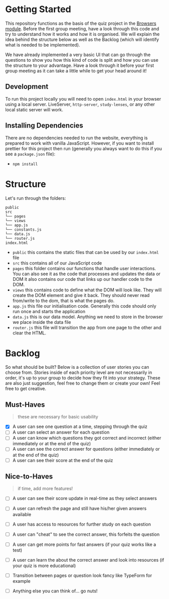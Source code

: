 # Getting Started

This repository functions as the basis of the quiz project in the [Browsers module](https://github.com/HackYourFuture/Browsers). Before the first group meeting, have a look through this code and try to understand how it works and how it is organised. We will explain the idea behind the structure below as well as the Backlog (which will identify what is needed to be implemented).

We have already implemented a very basic UI that can go through the questions to show you how this kind of code is split and how you can use the structure to your advantage. Have a look through it before your first group meeting as it can take a little while to get your head around it!

## Development

To run this project locally you will need to open `index.html` in your browser using a local server. LiveServer, `http-server`, `study-lenses`, or any other local static server will work.

## Installing Dependencies

There are no dependencies needed to run the website, everything is prepared to work with vanilla JavaScript. However, if you want to install prettier for this project then run (generally you always want to do this if you see a `package.json` file):

- `npm install`

# Structure

Let's run through the folders:

```
public
src
└── pages
└── views
└── app.js
└── constants.js
└── data.js
└── router.js
index.html
```

- `public` this contains the static files that can be used by our `index.html` file
- `src` this contains all of our JavaScript code
 - `pages` this folder contains our functions that handle user interactions. You can also see it as the code that processes and updates the data or DOM
  it also contains our code that links up our handler code to the DOM.
 - `views` this contains code to define what the DOM will look like. They will create the DOM element and give it back. They should never read from/write to the dom, that is what the pages do.
- `app.js` this file our initialisation code. Generally this code should only run once and starts the application
- `data.js` this is our data model. Anything we need to store in the browser we place inside the data file
- `router.js` this file will transition the app from one page to the other and clear the HTML.

# Backlog

So what should be built? Below is a collection of user stories you can choose from. Stories inside of each priority level are not necessarily in order, it's up to your group to decide how they fit into your strategy. These are also just suggestion, feel free to change them or create your own! Feel free to get creative.

## Must-Haves

> these are necessary for basic usability

- [x] A user can see one question at a time, stepping through the quiz
- [ ] A user can select an answer for each question
- [ ] A user can know which questions they got correct and incorrect (either immediately or at the end of the quiz)
- [ ] A user can see the correct answer for questions (either immediately or at the end of the quiz)
- [ ] A user can see their score at the end of the quiz

## Nice-to-Haves

> if time, add more features!

- [ ] A user can see their score update in real-time as they select answers
- [ ] A user can refresh the page and still have his/her given answers available
- [ ] A user has access to resources for further study on each question
- [ ] A user can "cheat" to see the correct answer, this forfeits the question
- [ ] A user can get more points for fast answers (if your quiz works like a test)
- [ ] A user can learn the about the correct answer and look into resources (if your quiz is more educational)
- [ ] Transition between pages or question look fancy like TypeForm for example
- [ ] Anything else you can think of... go nuts!


